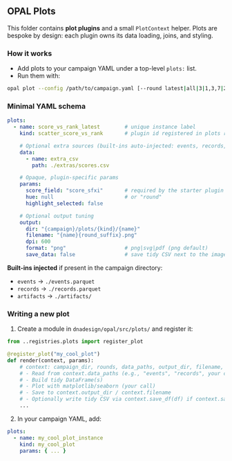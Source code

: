 ## OPAL Plots

This folder contains **plot plugins** and a small `PlotContext` helper. Plots are
bespoke by design: each plugin owns its data loading, joins, and styling.

### How it works

- Add plots to your campaign YAML under a top-level `plots:` list.
- Run them with:

```bash
opal plot --config /path/to/campaign.yaml [--round latest|all|3|1,3,7|2-5] [--name my_plot]
```

### Minimal YAML schema

```yaml
plots:
  - name: score_vs_rank_latest        # unique instance label
    kind: scatter_score_vs_rank       # plugin id registered in plots registry

    # Optional extra sources (built-ins auto-injected: events, records, artifacts)
    data:
      - name: extra_csv
        path: ./extras/scores.csv

    # Opaque, plugin-specific params
    params:
      score_field: "score_sfxi"       # required by the starter plugin
      hue: null                       # or "round"
      highlight_selected: false

    # Optional output tuning
    output:
      dir: "{campaign}/plots/{kind}/{name}"
      filename: "{name}{round_suffix}.png"
      dpi: 600
      format: "png"                   # png|svg|pdf (png default)
      save_data: false                # save tidy CSV next to the image
```

**Built-ins injected** if present in the campaign directory:

* `events` → `./events.parquet`
* `records` → `./records.parquet`
* `artifacts` → `./artifacts/`


### Writing a new plot

1. Create a module in `dnadesign/opal/src/plots/` and register it:

```python
from ..registries.plots import register_plot

@register_plot("my_cool_plot")
def render(context, params):
    # context: campaign_dir, rounds, data_paths, output_dir, filename, dpi, format, logger, save_data
    # - Read from context.data_paths (e.g., "events", "records", your custom sources)
    # - Build tidy DataFrame(s)
    # - Plot with matplotlib/seaborn (your call)
    # - Save to context.output_dir / context.filename
    # - Optionally write tidy CSV via context.save_df(df) if context.save_data
    ...
```

2. In your campaign YAML, add:

```yaml
plots:
  - name: my_cool_plot_instance
    kind: my_cool_plot
    params: { ... }
```